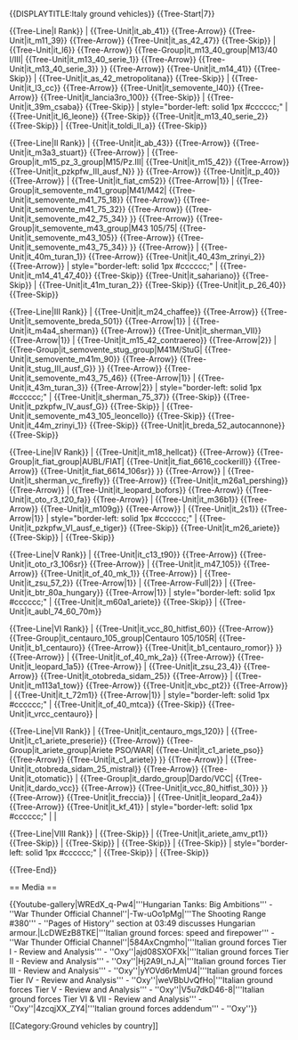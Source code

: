 {{DISPLAYTITLE:Italy ground vehicles}}
{{Tree-Start|7}}

{{Tree-Line|I Rank}}
|
{{Tree-Unit|it_ab_41}}
{{Tree-Arrow}}
{{Tree-Unit|it_m11_39}}
{{Tree-Arrow}}
{{Tree-Unit|it_as_42_47}}
{{Tree-Skip}}
|
{{Tree-Unit|it_l6}}
{{Tree-Arrow}}
{{Tree-Group|it_m13_40_group|M13/40 I/III|
  {{Tree-Unit|it_m13_40_serie_1}}
{{Tree-Arrow}}
{{Tree-Unit|it_m13_40_serie_3}}
}}
{{Tree-Arrow}}
{{Tree-Unit|it_m14_41}}
{{Tree-Skip}}
|
{{Tree-Unit|it_as_42_metropolitana}}
{{Tree-Skip}}
|
{{Tree-Unit|it_l3_cc}}
{{Tree-Arrow}}
{{Tree-Unit|it_semovente_l40}}
{{Tree-Arrow}}
{{Tree-Unit|it_lancia3ro_100}}
{{Tree-Skip}}
|
{{Tree-Unit|it_39m_csaba}}
{{Tree-Skip}}
| style="border-left: solid 1px #cccccc;" |
{{Tree-Unit|it_l6_leone}}
{{Tree-Skip}}
{{Tree-Unit|it_m13_40_serie_2}}
{{Tree-Skip}}
|
{{Tree-Unit|it_toldi_II_a}}
{{Tree-Skip}}

{{Tree-Line|II Rank}}
|
{{Tree-Unit|it_ab_43}}
{{Tree-Arrow}}
{{Tree-Unit|it_m3a3_stuart}}
{{Tree-Arrow}}
|
{{Tree-Group|it_m15_pz_3_group|M15/Pz.III|
  {{Tree-Unit|it_m15_42}}
{{Tree-Arrow}}
{{Tree-Unit|it_pzkpfw_III_ausf_N}}
}}
{{Tree-Arrow}}
{{Tree-Unit|it_p_40}}
{{Tree-Arrow}}
|
{{Tree-Unit|it_fiat_cm52}}
{{Tree-Arrow|1}}
|
{{Tree-Group|it_semovente_m41_group|M41/M42|
  {{Tree-Unit|it_semovente_m41_75_18}}
{{Tree-Arrow}}
{{Tree-Unit|it_semovente_m41_75_32}}
{{Tree-Arrow}}
{{Tree-Unit|it_semovente_m42_75_34}}
}}
{{Tree-Arrow}}
{{Tree-Group|it_semovente_m43_group|M43 105/75|
  {{Tree-Unit|it_semovente_m43_105}}
{{Tree-Arrow}}
{{Tree-Unit|it_semovente_m43_75_34}}
}}
{{Tree-Arrow}}
|
{{Tree-Unit|it_40m_turan_1}}
{{Tree-Arrow}}
{{Tree-Unit|it_40_43m_zrinyi_2}}
{{Tree-Arrow}}
| style="border-left: solid 1px #cccccc;" |
{{Tree-Unit|it_m14_41_47_40}}
{{Tree-Skip}}
{{Tree-Unit|it_sahariano}}
{{Tree-Skip}}
|
{{Tree-Unit|it_41m_turan_2}}
{{Tree-Skip}}
{{Tree-Unit|it_p_26_40}}
{{Tree-Skip}}

{{Tree-Line|III Rank}}
|
{{Tree-Unit|it_m24_chaffee}}
{{Tree-Arrow}}
{{Tree-Unit|it_semovente_breda_501}}
{{Tree-Arrow|1}}
|
{{Tree-Unit|it_m4a4_sherman}}
{{Tree-Arrow}}
{{Tree-Unit|it_sherman_VII}}
{{Tree-Arrow|1}}
|
{{Tree-Unit|it_m15_42_contraereo}}
{{Tree-Arrow|2}}
|
{{Tree-Group|it_semovente_stug_group|M41M/StuG|
  {{Tree-Unit|it_semovente_m41m_90}}
{{Tree-Arrow}}
{{Tree-Unit|it_stug_III_ausf_G}}
}}
{{Tree-Arrow}}
{{Tree-Unit|it_semovente_m43_75_46}}
{{Tree-Arrow|1}}
|
{{Tree-Unit|it_43m_turan_3}}
{{Tree-Arrow|2}}
| style="border-left: solid 1px #cccccc;" |
{{Tree-Unit|it_sherman_75_37}}
{{Tree-Skip}}
{{Tree-Unit|it_pzkpfw_IV_ausf_G}}
{{Tree-Skip}}
|
{{Tree-Unit|it_semovente_m43_105_leoncello}}
{{Tree-Skip}}
{{Tree-Unit|it_44m_zrinyi_1}}
{{Tree-Skip}}
{{Tree-Unit|it_breda_52_autocannone}}
{{Tree-Skip}}

{{Tree-Line|IV Rank}}
|
{{Tree-Unit|it_m18_hellcat}}
{{Tree-Arrow}}
{{Tree-Group|it_fiat_group|AUBL/FIAT|
  {{Tree-Unit|it_fiat_6616_cockerill}}
{{Tree-Arrow}}
{{Tree-Unit|it_fiat_6614_106sr}}
}}
{{Tree-Arrow}}
|
{{Tree-Unit|it_sherman_vc_firefly}}
{{Tree-Arrow}}
{{Tree-Unit|it_m26a1_pershing}}
{{Tree-Arrow}}
|
{{Tree-Unit|it_leopard_bofors}}
{{Tree-Arrow}}
{{Tree-Unit|it_oto_r3_t20_fa}}
{{Tree-Arrow}}
|
{{Tree-Unit|it_m36b1}}
{{Tree-Arrow}}
{{Tree-Unit|it_m109g}}
{{Tree-Arrow}}
|
{{Tree-Unit|it_2s1}}
{{Tree-Arrow|1}}
| style="border-left: solid 1px #cccccc;" |
{{Tree-Unit|it_pzkpfw_VI_ausf_e_tiger}}
{{Tree-Skip}}
{{Tree-Unit|it_m26_ariete}}
{{Tree-Skip}}
|
{{Tree-Skip}}

{{Tree-Line|V Rank}}
|
{{Tree-Unit|it_c13_t90}}
{{Tree-Arrow}}
{{Tree-Unit|it_oto_r3_106sr}}
{{Tree-Arrow}}
|
{{Tree-Unit|it_m47_105}}
{{Tree-Arrow}}
{{Tree-Unit|it_of_40_mk_1}}
{{Tree-Arrow}}
|
{{Tree-Unit|it_zsu_57_2}}
{{Tree-Arrow|1}}
|
{{Tree-Arrow-Full|2}}
|
{{Tree-Unit|it_btr_80a_hungary}}
{{Tree-Arrow|1}}
| style="border-left: solid 1px #cccccc;" |
{{Tree-Unit|it_m60a1_ariete}}
{{Tree-Skip}}
|
{{Tree-Unit|it_aubl_74_60_70m}}

{{Tree-Line|VI Rank}}
|
{{Tree-Unit|it_vcc_80_hitfist_60}}
{{Tree-Arrow}}
{{Tree-Group|it_centauro_105_group|Centauro 105/105R|
  {{Tree-Unit|it_b1_centauro}}
{{Tree-Arrow}}
{{Tree-Unit|it_b1_centauro_romor}}
}}
{{Tree-Arrow}}
|
{{Tree-Unit|it_of_40_mk_2a}}
{{Tree-Arrow}}
{{Tree-Unit|it_leopard_1a5}}
{{Tree-Arrow}}
|
{{Tree-Unit|it_zsu_23_4}}
{{Tree-Arrow}}
{{Tree-Unit|it_otobreda_sidam_25}}
{{Tree-Arrow}}
|
{{Tree-Unit|it_m113a1_tow}}
{{Tree-Arrow}}
{{Tree-Unit|it_vbc_pt2}}
{{Tree-Arrow}}
|
{{Tree-Unit|it_t_72m1}}
{{Tree-Arrow|1}}
| style="border-left: solid 1px #cccccc;" |
{{Tree-Unit|it_of_40_mtca}}
{{Tree-Skip}}
{{Tree-Unit|it_vrcc_centauro}}
|

{{Tree-Line|VII Rank}}
|
{{Tree-Unit|it_centauro_mgs_120}}
|
{{Tree-Unit|it_c1_ariete_preserie}}
{{Tree-Arrow}}
{{Tree-Group|it_ariete_group|Ariete PSO/WAR|
  {{Tree-Unit|it_c1_ariete_pso}}
{{Tree-Arrow}}
{{Tree-Unit|it_c1_ariete}}
}}
{{Tree-Arrow}}
|
{{Tree-Unit|it_otobreda_sidam_25_mistral}}
{{Tree-Arrow}}
{{Tree-Unit|it_otomatic}}
|
{{Tree-Group|it_dardo_group|Dardo/VCC|
  {{Tree-Unit|it_dardo_vcc}}
{{Tree-Arrow}}
{{Tree-Unit|it_vcc_80_hitfist_30}}
}}
{{Tree-Arrow}}
{{Tree-Unit|it_freccia}}
|
{{Tree-Unit|it_leopard_2a4}}
{{Tree-Arrow}}
{{Tree-Unit|it_kf_41}}
| style="border-left: solid 1px #cccccc;" |
|

{{Tree-Line|VIII Rank}}
|
{{Tree-Skip}}
|
{{Tree-Unit|it_ariete_amv_pt1}}
{{Tree-Skip}}
|
{{Tree-Skip}}
|
{{Tree-Skip}}
|
{{Tree-Skip}}
| style="border-left: solid 1px #cccccc;" |
{{Tree-Skip}}
|
{{Tree-Skip}}

{{Tree-End}}

== Media ==

<!-- ''Excellent additions to the article would be video guides, screenshots from the game, and photos.'' -->

{{Youtube-gallery|WREdX_q-Pw4|'''Hungarian Tanks: Big Ambitions''' - ''War Thunder Official Channel''|-Tw-uOo1pMg|'''The Shooting Range #380''' - ''Pages of History'' section at 03:49 discusses Hungarian armour.|LcDWEzB8TKE|'''Italian ground forces: speed and firepower''' - ''War Thunder Official Channel''|584AxCngmho|'''Italian ground forces Tier I - Review and Analysis''' - ''Oxy''|ajd08SXOFXk|'''Italian ground forces Tier II - Review and Analysis''' - ''Oxy''|Hj2A9I_nJ_A|'''Italian ground forces Tier III - Review and Analysis''' - ''Oxy''|yYOVd6rMmU4|'''Italian ground forces Tier IV - Review and Analysis''' - ''Oxy''|weVBbUvQfHo|'''Italian ground forces Tier V - Review and Analysis''' - ''Oxy''|V5u7dkD46-8|'''Italian ground forces Tier VI & VII - Review and Analysis''' - ''Oxy''|4zcqjXX_ZY4|'''Italian ground forces addendum''' - ''Oxy''}}

[[Category:Ground vehicles by country]]
